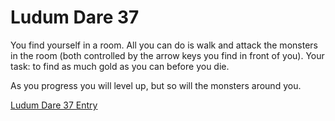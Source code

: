 Ludum Dare 37
=============

You find yourself in a room. All you can do is walk and attack the monsters in the room (both controlled by the arrow keys you find in front of you). Your task: to find as much gold as you can before you die. 

As you progress you will level up, but so will the monsters around you.

[Ludum Dare 37 Entry](http://ludumdare.com/compo/ludum-dare-37/?action=preview&uid=14756)
